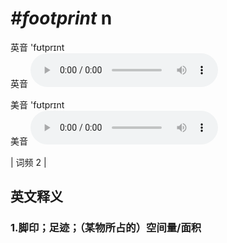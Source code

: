 # ***\#footprint*** n
英音 'fʊtprɪnt  
英音
<audio src="./media/footprint1.aac" controls="controls"></audio>

美音 'fʊtprɪnt  
美音
<audio src="./media/footprint2.aac" controls="controls"></audio>



| 词频 2 |  

英文释义
---
### 1.**脚印；足迹；（某物所占的）空间量/面积**  


